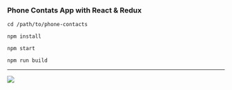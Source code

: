 ### Phone Contats App with React & Redux

`cd /path/to/phone-contacts`

`npm install`

`npm start`

`npm run build`

------------

![](https://i.ibb.co/BnVh6mz/screen.png)

